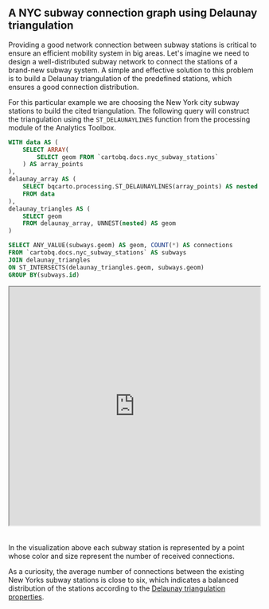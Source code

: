 ## A NYC subway connection graph using Delaunay triangulation

Providing a good network connection between subway stations is critical to ensure an efficient mobility system in big areas. Let's imagine we need to design a well-distributed subway network to connect the stations of a brand-new subway system. A simple and effective solution to this problem is to build a Delaunay triangulation of the predefined stations, which ensures a good connection distribution.

For this particular example we are choosing the New York city subway stations to build the cited triangulation. The following query will construct the triangulation using the `ST_DELAUNAYLINES` function from the processing module of the Analytics Toolbox.

```sql
WITH data AS (
    SELECT ARRAY(
        SELECT geom FROM `cartobq.docs.nyc_subway_stations`
    ) AS array_points
),
delaunay_array AS (
    SELECT bqcarto.processing.ST_DELAUNAYLINES(array_points) AS nested
    FROM data
),
delaunay_triangles AS (
    SELECT geom 
    FROM delaunay_array, UNNEST(nested) AS geom
)

SELECT ANY_VALUE(subways.geom) AS geom, COUNT(*) AS connections
FROM `cartobq.docs.nyc_subway_stations` AS subways
JOIN delaunay_triangles
ON ST_INTERSECTS(delaunay_triangles.geom, subways.geom)
GROUP BY(subways.id)
```

<iframe height=480px width=100% style='margin-bottom:20px' src="https://team.carto.com/u/agraciano/builder/042cc9d2-437e-49b4-bd3d-a293ad9123e1/layers#/" title="Delaunay triangulation of the NYC subway stations. The line connections are represented with the color and size of the points."></iframe>

In the visualization above each subway station is represented by a point whose color and size represent the number of received connections.

As a curiosity, the average number of connections between the existing New Yorks subway stations is close to six, which indicates a balanced distribution of the stations according to the [Delaunay triangulation properties](https://en.wikipedia.org/wiki/Delaunay_triangulation#Properties).

